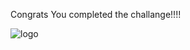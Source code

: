 Congrats You completed the challange!!!!

![logo](https://reginajeffers.files.wordpress.com/2018/09/congratulations4.gif?w=640)